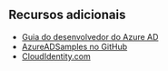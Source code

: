 ## Recursos adicionais

- [Guia do desenvolvedor do Azure AD](../articles/active-directory/active-directory-developers-guide.md)
- [AzureADSamples no GitHub](https://github.com/AzureAdSamples)
- [CloudIdentity.com](http://cloudidentity.com)

<!---HONumber=AcomDC_0413_2016-->